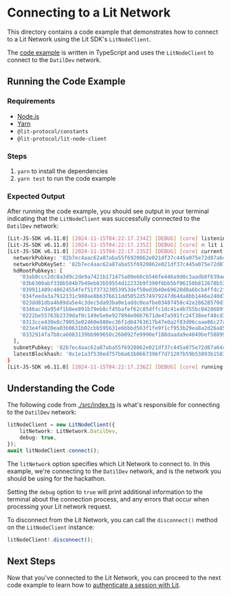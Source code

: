 # Connecting to a Lit Network

This directory contains a code example that demonstrates how to connect to a Lit Network using the Lit SDK's `LitNodeClient`.

The [code example](./src/index.ts) is written in TypeScript and uses the `LitNodeClient` to connect to the `DatilDev` network.

## Running the Code Example

### Requirements

- [Node.js](https://nodejs.org/en)
- [Yarn](https://yarnpkg.com/getting-started)
- `@lit-protocol/constants`
- `@lit-protocol/lit-node-client`

### Steps

1. `yarn` to install the dependencies
2. `yarn test` to run the code example

### Expected Output
After running the code example, you should see output in your terminal indicating that the `LitNodeClient` was successfully connected to the `DatilDev` network:

```bash
[Lit-JS-SDK v6.11.0] [2024-11-15T04:22:17.234Z] [DEBUG] [core] listening for state change on staking contract:  0xD4507CD392Af2c80919219d7896508728f6A623F
[Lit-JS-SDK v6.11.0] [2024-11-15T04:22:17.235Z] [DEBUG] [core] 🔥 lit is ready. "litNodeClient" variable is ready to use globally.
[Lit-JS-SDK v6.11.0] [2024-11-15T04:22:17.235Z] [DEBUG] [core] current network config {
  networkPubkey: '82b7ec4aac62a87aba55f6920862e021df37c445a075e72d87a64c3573aea67cfbb59a7be671e785fb3cb05d242cf2e6',
  networkPubKeySet: '82b7ec4aac62a87aba55f6920862e021df37c445a075e72d87a64c3573aea67cfbb59a7be671e785fb3cb05d242cf2e6',
  hdRootPubkeys: [
    '03ab0ccc2dc8a3d9c2de9a7421b171475a09e60cb546fe446a9d0c3aadb8f639ae',
    '03b6300abf338b504b7b49eb83b59554d12232b9f390f6bb5bf06150b812678b53',
    '039911489c48624554fef51f37323053953def50ed3b40e69620d0a6bcb4ffdc2f',
    '034feeda3a7912131c980ae8b6376611dd5052d574979247d64da8bb1446e240d7',
    '023dd81dba4b89da5e4c3dec5da93ba0e1addc0eafbe03487450c42e28628570d1',
    '0346ac7da954f1b8ee891b79eb8cf45bafef62c85dffc1dc41e4b755bc0428689f',
    '0222be55763b2339daf0c149e5e6e927894e0667671de47a591fc24f38eef48cd3',
    '0313cce430e8c79053e02460e880ec36f1d64763617b47e0a2f83d06caae86c27a',
    '023e4f4020ea03b0631b02cbb595631e6bbbd563f1fe9f1cf953b29ea8a2d26a85',
    '0332914fa7b8ca6083139bb969650c26b092fe9990ef188daada9e4049bef58899'
  ],
  subnetPubkey: '82b7ec4aac62a87aba55f6920862e021df37c445a075e72d87a64c3573aea67cfbb59a7be671e785fb3cb05d242cf2e6',
  latestBlockhash: '0x1e1a3f530ed757b6a61b0667396f7d71207b59b53893b1583e37e4476ed47ecb'
}
[Lit-JS-SDK v6.11.0] [2024-11-15T04:22:17.236Z] [DEBUG] [core] running cleanup for global modules
```

## Understanding the Code

The following code from [./src/index.ts](./src/index.ts) is what's responsible for connecting to the `DatilDev` network:

```typescript
litNodeClient = new LitNodeClient({
    litNetwork: LitNetwork.DatilDev,
    debug: true,
});
await litNodeClient.connect();
```

The `litNetwork` option specifies which Lit Network to connect to. In this example, we're connecting to the `DatilDev` network, and is the network you should be using for the hackathon.

Setting the `debug` option to `true` will print additional information to the terminal about the connection process, and any errors that occur when processing your Lit network request.

To disconnect from the Lit Network, you can call the `disconnect()` method on the `LitNodeClient` instance:

```typescript
litNodeClient!.disconnect();
```

## Next Steps

Now that you've connected to the Lit Network, you can proceed to the next code example to learn how to [authenticate a session with Lit](../authenticating-a-session/README.md).